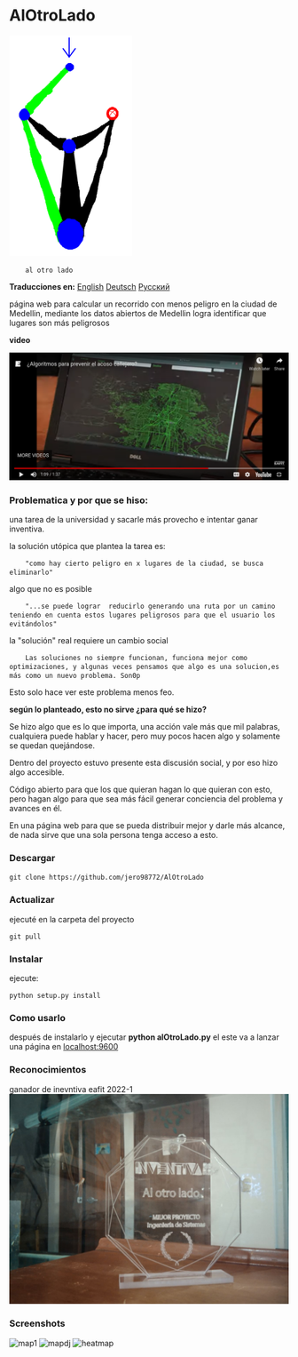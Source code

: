 # AlOtroLado

![logo](https://github.com/entifais/ST0245-Plantilla/blob/master/proyecto/codigo/alOtroLado/misc/img/logo1.png?raw=true)

		al otro lado   

**Traducciones en:**
[English](https://github.com/jero98772/AlOtroLado/blob/main/readme_es.md)
[Deutsch](https://github.com/jero98772/AlOtroLado/blob/main/docs/readme_ge.md) 
[Русский](https://github.com/jero98772/AlOtroLado/blob/main/docs/readme_ru.md)

página web para calcular un recorrido con menos peligro en la ciudad de Medellin, mediante los datos abiertos de Medellin logra identificar que lugares son más peligrosos 


**video** 

[![video](https://raw.githubusercontent.com/jero98772/AlOtroLado/main/misc/img/video.png)](https://www.youtube.com/watch?v=f4UW539DhlQ "alotrolado")


### Problematica y por que se hiso:

una tarea de la universidad y sacarle más provecho e intentar ganar inventiva. 

la solución utópica que plantea la tarea es:   

		"como hay cierto peligro en x lugares de la ciudad, se busca eliminarlo"

algo que no es posible
		
		"...se puede lograr  reducirlo generando una ruta por un camino teniendo en cuenta estos lugares peligrosos para que el usuario los evitándolos"

la "solución" real requiere un cambio social

		Las soluciones no siempre funcionan, funciona mejor como optimizaciones, y algunas veces pensamos que algo es una solucion,es más como un nuevo problema. Son0p

Esto solo hace ver este problema menos feo.

**según lo planteado, esto no sirve ¿para qué se hizo?**

Se hizo algo que es lo que importa, una acción vale más que mil palabras, cualquiera puede hablar y hacer, pero muy pocos hacen algo y solamente se quedan quejándose.

Dentro del proyecto estuvo presente esta discusión social, y por eso hizo algo accesible.

Código abierto para que los que quieran hagan lo que quieran con esto, pero hagan algo para que sea más fácil generar conciencia del problema y avances en él.

En una página web para que se pueda distribuir mejor y darle más alcance, de nada sirve que una sola persona tenga acceso a esto.


### Descargar

	git clone https://github.com/jero98772/AlOtroLado
	
### Actualizar
ejecuté en la carpeta del proyecto

	git pull

### Instalar

ejecute: 

	python setup.py install

### Como usarlo

después de instalarlo y ejecutar **python alOtroLado.py** el este va a lanzar una página en [localhost:9600](http://localhost:9600/)

### Reconocimientos

ganador de inevntiva eafit 2022-1
![premio](https://raw.githubusercontent.com/jero98772/AlOtroLado/main/misc/img/premio.jpeg)

### Screenshots
![map1](https://github.com/entifais/ST0245-Plantilla/blob/master/proyecto/codigo/alOtroLado/misc/img/2022-02-23-112022_1920x1080_scrot.png?raw=true)
![mapdj](https://github.com/entifais/ST0245-Plantilla/blob/master/proyecto/codigo/alOtroLado/misc/img/dijistra_ok.jpg?raw=true)
![heatmap](https://github.com/entifais/ST0245-Plantilla/blob/master/proyecto/codigo/alOtroLado/misc/img/photo1649630597.jpeg?raw=true)
